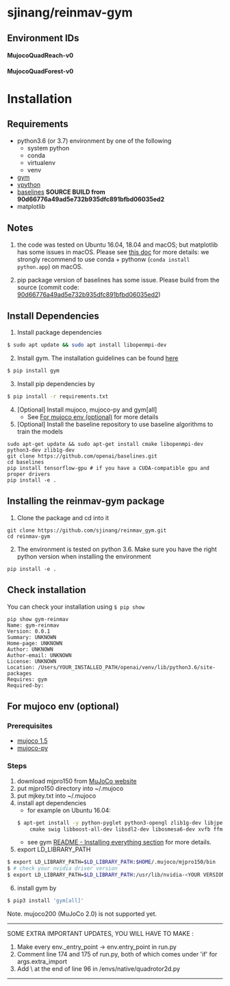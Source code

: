 # sjinang/reinmav-gym

## Environment IDs
#### MujocoQuadReach-v0
#### MujocoQuadForest-v0

# Installation
## Requirements

- python3.6 (or 3.7) environment by one of the following 
    - system python 
    - conda 
    - virtualenv  
    - venv 
- [gym](https://github.com/openai/gym.git) 
- [vpython](https://vpython.org/)
- [baselines](https://github.com/openai/baselines.git) **SOURCE BUILD from 90d66776a49ad5e732b935dfc891bfbd06035ed2**
- matplotlib

## Notes

1. the code was tested on Ubuntu 16.04, 18.04 and macOS; but matplotlib has some issues in macOS. Please see [this doc](https://matplotlib.org/faq/osx_framework.html) for more details: we strongly recommend to use conda + pythonw (```conda install python.app```) on macOS.

2. pip package version of baselines has some issue. Please build from the source (commit code: [90d66776a49ad5e732b935dfc891bfbd06035ed2](https://github.com/openai/baselines/tree/90d66776a49ad5e732b935dfc891bfbd06035ed2))

## Install Dependencies

1. Install package dependencies
```sh
$ sudo apt update && sudo apt install libopenmpi-dev
```
2. Install gym. The installation guidelines can be found [here](https://gym.openai.com/docs/)
```sh
$ pip install gym
```
3. Install pip dependencies by 
```sh 
$ pip install -r requirements.txt
```
4. [Optional] Install mujoco, mujoco-py and gym[all]
    - See [For mujoco env (optional)](#for-mujoco-env-(optional)) for more details
5. [Optional] Install the baseline repository to use baseline algorithms to train the models
```
sudo apt-get update && sudo apt-get install cmake libopenmpi-dev python3-dev zlib1g-dev
git clone https://github.com/openai/baselines.git
cd baselines
pip install tensorflow-gpu # if you have a CUDA-compatible gpu and proper drivers
pip install -e .
```

## Installing the reinmav-gym package
1. Clone the package and cd into it
```
git clone https://github.com/sjinang/reinmav_gym.git
cd reinmav-gym
```
2. The environment is tested on python 3.6. Make sure you have the right python version when installing the environment
```
pip install -e .
```

## Check installation
You can check your installation using ```$ pip show```
```
pip show gym-reinmav
Name: gym-reinmav
Version: 0.0.1
Summary: UNKNOWN
Home-page: UNKNOWN
Author: UNKNOWN
Author-email: UNKNOWN
License: UNKNOWN
Location: /Users/YOUR_INSTALLED_PATH/openai/venv/lib/python3.6/site-packages
Requires: gym
Required-by: 
```

## For mujoco env (optional)

### Prerequisites

- [mujoco 1.5](http://www.mujoco.org/)
- [mujoco-py](https://github.com/openai/mujoco-py)

### Steps

1. download mjpro150 from [MuJoCo website](https://www.roboti.us/index.html)
2. put mjpro150 directory into ~/.mujoco
3. put mjkey.txt into ~/.mujoco
4. install apt dependencies
    - for example on Ubuntu 16.04:
    ```sh
    $ apt-get install -y python-pyglet python3-opengl zlib1g-dev libjpeg-dev patchelf \
        cmake swig libboost-all-dev libsdl2-dev libosmesa6-dev xvfb ffmpeg
    ```
    - see gym [README - Installing everything section](https://github.com/openai/gym#installing-everything) for more details.
5. export LD_LIBRARY_PATH
```sh
$ export LD_LIBRARY_PATH=$LD_LIBRARY_PATH:$HOME/.mujoco/mjpro150/bin
$ # check your nvidia driver version 
$ export LD_LIBRARY_PATH=$LD_LIBRARY_PATH:/usr/lib/nvidia-<YOUR VERSION> 
```
6. install gym by 
```sh
$ pip3 install 'gym[all]'
```

Note. mujoco200 (MuJoCo 2.0) is not supported yet.


*****************************************************

SOME EXTRA IMPORTANT UPDATES, YOU WILL HAVE TO MAKE :

1. Make every env._entry_point -> env.entry_point in run.py 
2. Comment line 174 and 175 of run.py, both of which comes under  'if' for args.extra_import
3. Add \ at the end of line 96 in /envs/native/quadrotor2d.py

*****************************************************





